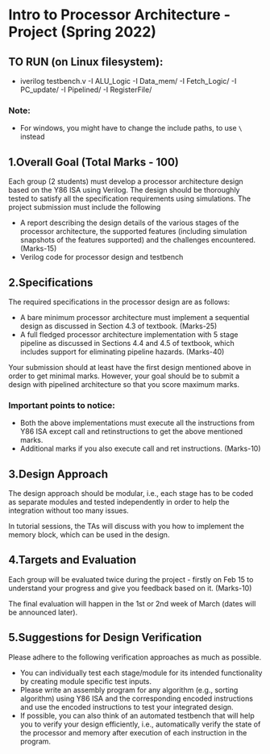 # Intro to Processor Architecture - Project (Spring 2022)

## TO RUN (on Linux filesystem):
- iverilog testbench.v -I ALU_Logic -I Data_mem/ -I Fetch_Logic/ -I PC_update/ -I Pipelined/ -I RegisterFile/

### Note:
- For windows, you might have to change the include paths,  to use `\` instead

## 1.Overall Goal (Total Marks - 100)

Each group (2 students) must develop a processor architecture design based on the Y86 ISA using Verilog. The design
should be thoroughly tested to satisfy all the specification requirements using simulations. The project submission
must include the following

- A report describing the design details of the various stages of the processor architecture, the supported features
(including simulation snapshots of the features supported) and the challenges encountered. (Marks-15)
- Verilog code for processor design and testbench

## 2.Specifications

The required specifications in the processor design are as follows:

- A bare minimum processor architecture must implement a sequential design as discussed in Section 4.3 of
textbook. (Marks-25)
- A full fledged processor architecture implementation with 5 stage pipeline as discussed in Sections 4.4 and 4.5
of textbook, which includes support for eliminating pipeline hazards. (Marks-40)

Your submission should at least have the first design mentioned above in order to get minimal marks. However, your
goal should be to submit a design with pipelined architecture so that you score maximum marks.

### Important points to notice:
- Both the above implementations must execute all the instructions from Y86 ISA except call and retinstructions
to get the above mentioned marks.
- Additional marks if you also execute call and ret instructions. (Marks-10)

## 3.Design Approach
The design approach should be modular, i.e., each stage has to be coded as separate modules and tested independently
in order to help the integration without too many issues.

In tutorial sessions, the TAs will discuss with you how to implement the memory block, which can be used in the
design.

## 4.Targets and Evaluation

Each group will be evaluated twice during the project - firstly on Feb 15 to understand your progress and give you feedback based on it. (Marks-10)

The final evaluation will happen in the 1st or 2nd week of March (dates will be announced later).

## 5.Suggestions for Design Verification

Please adhere to the following verification approaches as much as possible.
- You can individually test each stage/module for its intended functionality by creating module specific test
inputs.
- Please write an assembly program for any algorithm (e.g., sorting algorithm) using Y86 ISA and the corresponding encoded instructions and use the encoded instructions to test your integrated design.
- If possible, you can also think of an automated testbench that will help you to verify your design efficiently, i.e., automatically verify the state of the processor and memory after execution of each instruction in the program.
